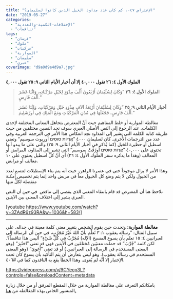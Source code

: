 ```yaml
---
title: "الإعتراض ٠٤٧، كم كان عدد مذاود الخيل الذين كانوا لسليمان؟"
date: "2019-05-27"
categories: 
  - "الإختلافات-الكمية-والعددية"
  - "تناقضات"
tags: 
  - "فرسان"
  - "ملوك"
  - "مركبات"
  - "المواربة"
  - "سليمان"
  - "عبري"
coverImage: "d9a0d9a4d9a7.jpg"
---
```


**الملوك الأول ٤: ٢٦ تقول ٤٠,٠٠٠ إلا أن أخبار الأيام الثاني ٩: ٢٥ تقول ٤,٠٠٠**

> **الملوك الأول ٤**: **٢٦** ”وَكَانَ لِسُلَيْمَانَ أَرْبَعُونَ أَلْفَ مِذْوَدٍ لِخَيْلِ مَرْكَبَاتِهِ، وَاثْنَا عَشَرَ أَلْفَ فَارِسٍ.“
> 
> **أخبار الأيام الثاني ٩**: **٢٥** ”وَكَانَ لِسُلَيْمَانَ أَرْبَعَةُ آلاَفِ مِذْوَدِ خَيْل وَمَرْكَبَاتٍ، وَاثْنَا عَشَرَ أَلْفَ فَارِسٍ، فَجَعَلَهَا فِي مُدُنِ الْمَرْكَبَاتِ وَمَعَ الْمَلِكِ فِي أُورُشَلِيمَ.“

مغالطة المواربة أو خلط المفاهيم حيث أنَّ المعترض يتجاهل المعاني المختلفة لإحدى الكلمات. عند الرجوع إلى النص الأصلي العبري سوف نجد النصين مختلفين من حيث طريقة كتابة الكلمة التي تشير إلى المذاود نجد انعكاس هذا الأمر في الترجمة العربية وفي عدد من الترجمات الأُخرى. كان لسليمان ٤٠٠٠ ”אֻֽרְיֹות סוּסִים أُورِيوت سوسيم“ وتعني اسطبل أو حظيرة للخيل (كما يُذكر في أخبار الأيام الثاني ٩: ٢٥) والتي على ما يبدو أنها تحتوي على ٤٠,٠٠٠ ”אֻרְוֹת סוּסִים أُورُڤُتْ سوسيم“ التي تشير إلى المذاود، المرابض أو المعالف (وهذا ما يذكره سفر الملوك الأول ٤: ٢٦) أي أنَّ كلَّ اسطبل يحتوي على ١٠ معالف أو مرابض.

وهذا الأمر لا يزال موجوداً حتى في عصرنا الراهن. حيث أنه يتم بناء الإسطبلات لتتسع لعدد من الخيول ولكن لا يتم وضع كل الخيول معاً في مربض واحد إنما يتم تخصيص أمكنة منفصلة لكلٍّ منها

نلاحظ هنا أن المعترض قد قام بانتقاء المعنى الذي يفضي إلى تناقض  في حين أن النص العبري يشير إلى اختلاف المعنى بين الآيتين.

\[youtube https://www.youtube.com/watch?v=3ZAdR6z93RA&w=1036&h=583\]

* * *

**مغالطة المواربة:** وتحدث حين يقوم الشخص بتغيير معنى كلمة معينة في جداله. على سبيل المثال: ”رسالة يعقوب ١: ٣ تُعلِّم بأنّ اللهَ غَيْرُ مُجَرَّبٍ، في حين أن الرسالة إلى العبرانيين ٤: ١٥ تعلم بأن يسوع المسيح (الإله) مُجَرَّبٌ فِي كُلِّ شَيْءٍ“ أليس هذا تناقضاً؟. لكن كلمة ”جُرِّبَ“ قد حملت معنيَين مُختلفَين في الآيتين فهي قد تعني ”اختُبِرَ“ (وهو المعنى المستخدم في الرسالة إلى العبرانيين ) أو قد تعني ”أُغويَ“ (وهو المعنى المستخدم في رسالة يعقوب). وهو ليس بتعارض أن يتم التأكيد بأن يسوع كان تحت الإختبار إلا أنَّه لم يُغوى. وهذا الخطأ يقع به الناقدون كما في #٤٠٦.

https://videopress.com/v/9CYecp3L?controls=false&preloadContent=metadata

بامكانكم التعرف على مغالطة المواربة من خلال المقطع المرفق أو من خلال زيارة المنشور الخاص بهذه المغالطة من [هنا.](https://reasonofhope.com/2019/05/30/equivocation/)
